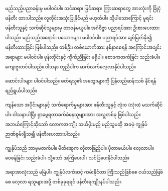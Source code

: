 မည်သည့်ပညာခန်းမှ မပါဝင်ပါ။ သင်ဆရာ၊ မြင်ဆရာ၊ ကြားဆရာတွေ အားလုံးကို ခြုံငုံဖန်တီး ထားပါသည်။ လူတိုင်းအသုံးပြုနိုင်မည် မဟုတ်ပါ။ သို့ပါသောကြောင့် မူရင်းဖန်တီးသူနှင့် သက်ဆိုင်သူများမှ တာဝန်မယူပါ။ အင်္ဂဝိဇ္ဇာ ပညာရပ်အား ဦးစားပေးထားပါသည်။ မည်သည့်အရောင်၊ ပယောဂများ မပါဝင်ပါ။ ပညာရပ်အား ချစ်မြတ်နိုး၍ ဖန်တီးထားခြင်း ဖြစ်ပါသည်။ တစ်ဦး၊ တစ်ယောက်အား နစ်နာစေရန် အကြောင်းအချင်းအရာများ မပါဝင်ပါ။ ဖုန်းတိုင်းနှင့် ကိုက်ညီခြင်း မရှိပါ။ စောဒကတက်ခြင်း သည်းခံပါ။ ကျေးဇူးတင်ပါသည်။ ဝါသနာ တူညီပါက ဆက်လက်လေ့လာနိုင်ပါသည်။ 

ဆောင်းပါးများ ပါဝင်ပါသည်။ ဖတ်ရသူ၏ အတွေးများကို ပြန်လည်ဆန်းသစ် နိုင်ရန် ရည်ရွယ်ပါသည်။

ကျန်သော အပိုင်းများနှင့် သက်ရောက်မှုများအား ဖန်တီးသူနှင့် လုံးဝ (လုံးဝ) မသက်ဆိုင်ပါ။ ဝါသနာပါပြီး ရှာဖွေရတာခက်ခဲနေသူများအား အလှူတစ်ခု ဖြစ်ပါသည်။ အဘယ်ကြောင့်ဆိုသော် လောကအကျိုး သယ်ပိုးမည့် မည်သူမဆို အခမဲ့ ကျွန်ုပ်ဉာဏ်စွမ်းရှိသ၍ ဖန်တီးပေးထားပါသည်။

ကျွန်ုပ်သည် ဘာမှမတက်ပါ။ မိတ်ဆွေက လိုတာဖြည့်ပါ။ ပိုတာဖယ်ပါ။ လေ့လာပါ။ ‌ဝေဖန်ခြင်း သည်းခံပါ။ သို့သော် အကြံပေးပါ။ သင်ပြပေးနိုင်ပါသည်။

အရာအာလုံးသည် မမြဲပါ။ ကျွန်ုပ်လက်ဆင့် ကမ်းနိုင်တာ ကြီးသည်ဖြစ်စေ ငယ်သည်ဖြစ်စေ လေ့လာ ရသူများအဖို့ တစ်ခုခုရရင် ဖန်တီးရကျိုးနပ်ပါသည်။
